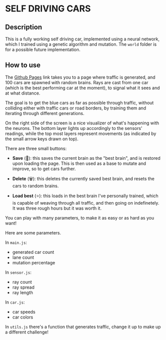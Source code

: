 # SELF DRIVING CARS

## Description

This is a fully working self driving car, implemented using a neural network, which I trained using a genetic algorithm and mutation.
The `world` folder is for a possible future implementation.

## How to use

The [Github Pages](https://kingkardan98.github.io/selfdrivingcars/) link takes you to a page where traffic is generated, and 100 cars are spawned with random brains. Rays are cast from one car (which is the best performing car at the moment), to signal what it sees and at what distance.

The goal is to get the blue cars as far as possible through traffic, without colliding either with traffic cars or road borders, by training them and iterating through different generations.

On the right side of the screen is a nice visualizer of what's happening with the neurons. The bottom layer lights up accordingly to the sensors' readings, while the top most layers represent movements (as indicated by the small arrow keys drawn on top).

There are three small buttons:

- **Save** (💾): this saves the current brain as the "best brain", and is restored upon loading the page. This is then used as a base to mutate and improve, so to get cars further.

- **Delete** (🗑️): this deletes the currently saved best brain, and resets the cars to random brains.

- **Load best** (⭐): this loads in the best brain I've personally trained, which is capable of weaving through all traffic, and then going on indefinetely. It was three rough hours but it was worth it.

You can play with many parameters, to make it as easy or as hard as you want!

Here are some parameters.

In `main.js`:
- generated car count
- lane count
- mutation percentage

In `sensor.js`:
- ray count
- ray spread
- ray length

In `car.js`:
- car speeds
- car colors

In `utils.js` there's a function that generates traffic, change it up to make up a different challenge!